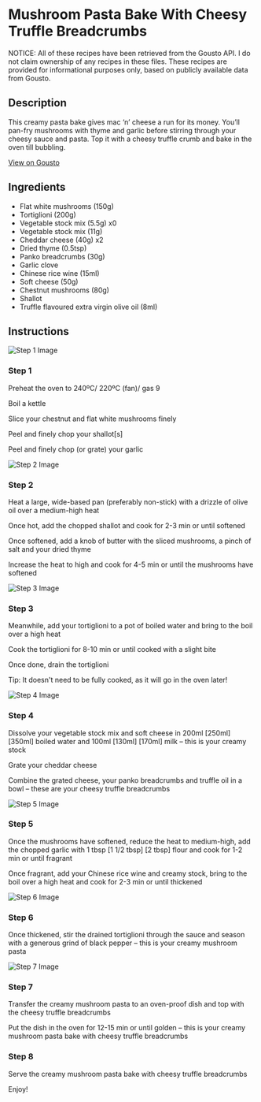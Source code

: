# Mushroom Pasta Bake With Cheesy Truffle Breadcrumbs

NOTICE: All of these recipes have been retrieved from the Gousto API. I do not claim ownership of any recipes in these files. These recipes are provided for informational purposes only, based on publicly available data from Gousto.

## Description

This creamy pasta bake gives mac ‘n’ cheese a run for its money. You’ll pan-fry mushrooms with thyme and garlic before stirring through your cheesy sauce and pasta. Top it with a cheesy truffle crumb and bake in the oven till bubbling.

[View on Gousto](https://www.gousto.co.uk/recipes/cookbook/creamy-mushroom-pasta-bake-with-cheesy-truffle-breadcrumbs)

## Ingredients

- Flat white mushrooms (150g)
- Tortiglioni (200g)
- Vegetable stock mix (5.5g) x0
- Vegetable stock mix (11g)
- Cheddar cheese (40g) x2
- Dried thyme (0.5tsp)
- Panko breadcrumbs (30g)
- Garlic clove
- Chinese rice wine (15ml)
- Soft cheese (50g)
- Chestnut mushrooms (80g)
- Shallot
- Truffle flavoured extra virgin olive oil (8ml)

## Instructions

![Step 1 Image](https://production-media.gousto.co.uk/cms/recipe-step-image/step-1-1713249697481-x200.jpg)

### Step 1

Preheat the oven to 240ºC/ 220ºC (fan)/ gas 9

Boil a kettle

Slice your chestnut and flat white mushrooms finely

Peel and finely chop your shallot[s]

Peel and finely chop (or grate) your garlic

![Step 2 Image](https://production-media.gousto.co.uk/cms/recipe-step-image/step-2-1713249700110-x200.jpg)

### Step 2

Heat a large, wide-based pan (preferably non-stick) with a drizzle of olive oil over a medium-high heat

Once hot, add the chopped shallot and cook for 2-3 min or until softened

Once softened, add a knob of butter with the sliced mushrooms, a pinch of salt and your dried thyme

Increase the heat to high and cook for 4-5 min or until the mushrooms have softened

![Step 3 Image](https://production-media.gousto.co.uk/cms/recipe-step-image/step-3-1713249703464-x200.jpg)

### Step 3

Meanwhile, add your tortiglioni to a pot of boiled water and bring to the boil over a high heat

Cook the tortiglioni for 8-10 min or until cooked with a slight bite

Once done, drain the tortiglioni

Tip: It doesn't need to be fully cooked, as it will go in the oven later!

![Step 4 Image](https://production-media.gousto.co.uk/cms/recipe-step-image/step-4-1713249707379-x200.jpg)

### Step 4

Dissolve your vegetable stock mix and soft cheese in 200ml<span class="text-purple"> [250ml] </span><span class="text-danger">[350ml]</span> boiled water and 100ml <span class="text-purple">[130ml]</span> <span class="text-danger">[170ml]</span> milk – this is your creamy stock

Grate your cheddar cheese

Combine the grated cheese, your panko breadcrumbs and truffle oil in a bowl – these are your cheesy truffle breadcrumbs

![Step 5 Image](https://production-media.gousto.co.uk/cms/recipe-step-image/step-5-1713249710384-x200.jpg)

### Step 5

Once the mushrooms have softened, reduce the heat to medium-high, add the chopped garlic with 1 tbsp <span class="text-purple">[1 1/2 tbsp]</span> <span class="text-danger">[2 tbsp]</span> flour and cook for 1-2 min or until fragrant

Once fragrant, add your Chinese rice wine and creamy stock, bring to the boil over a high heat and cook for 2-3 min or until thickened

![Step 6 Image](https://production-media.gousto.co.uk/cms/recipe-step-image/step-6-1713249715409-x200.jpg)

### Step 6

Once thickened, stir the drained tortiglioni through the sauce and season with a generous grind of black pepper – this is your creamy mushroom pasta

![Step 7 Image](https://production-media.gousto.co.uk/cms/recipe-step-image/step-7-1713249720318-x200.jpg)

### Step 7

Transfer the creamy mushroom pasta to an oven-proof dish and top with the cheesy truffle breadcrumbs

Put the dish in the oven for 12-15 min or until golden – this is your creamy mushroom pasta bake with cheesy truffle breadcrumbs

### Step 8

Serve the creamy mushroom pasta bake with cheesy truffle breadcrumbs

Enjoy!

